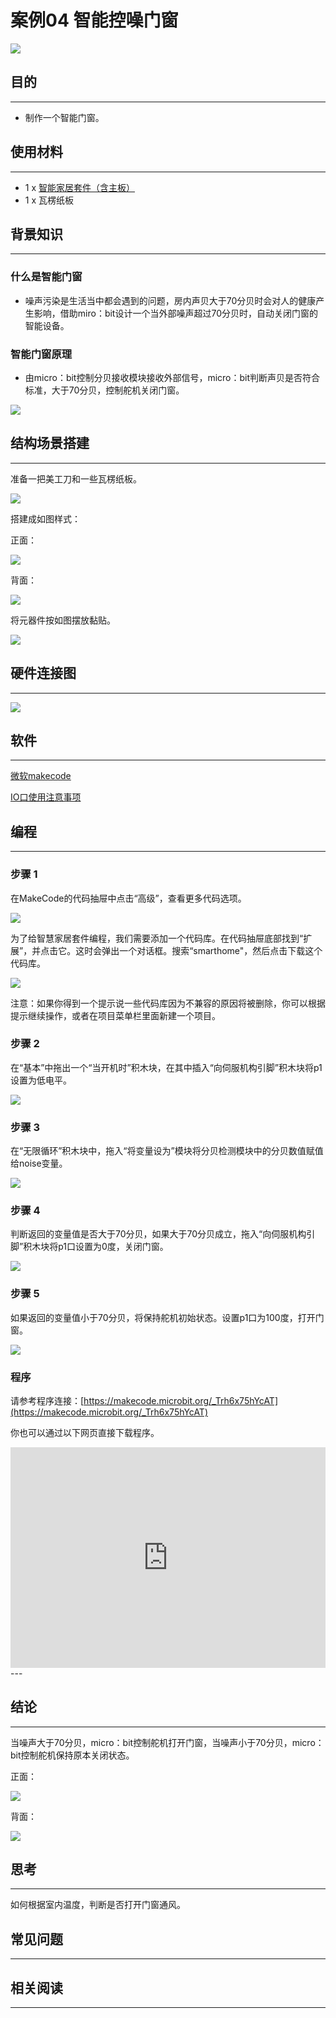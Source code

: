 # 案例04 智能控噪门窗

![](./images/krV05be.jpg)

## 目的
---

- 制作一个智能门窗。

## 使用材料
---

- 1 x [智能家居套件（含主板）](https://item.taobao.com/item.htm?ft=t&id=609328225464)
- 1 x 瓦楞纸板

## 背景知识
---
### 什么是智能门窗
- 噪声污染是生活当中都会遇到的问题，房内声贝大于70分贝时会对人的健康产生影响，借助miro：bit设计一个当外部噪声超过70分贝时，自动关闭门窗的智能设备。
### 智能门窗原理
- 由micro：bit控制分贝接收模块接收外部信号，micro：bit判断声贝是否符合标准，大于70分贝，控制舵机关闭门窗。

![](./images/pVCMbrY.png)

## 结构场景搭建
---
准备一把美工刀和一些瓦楞纸板。

![](./images/PuJE7uj.jpg)

搭建成如图样式：

正面：

![](./images/sPzbv3R.jpg)

背面：

![](./images/hvyJ9Ow.jpg)

将元器件按如图摆放黏贴。

![](./images/oSZrVnY.jpg)


## 硬件连接图
---

![](./images/GONK3U8.png)





## 软件
---
[微软makecode](https://makecode.microbit.org/#)

[IO口使用注意事项](https://www.elecfreaks.com/learn-cn/Edge_Connector_Data_Sheet/)



## 编程
---
### 步骤 1

在MakeCode的代码抽屉中点击“高级”，查看更多代码选项。

![](./images/smart_home_kit_case_01_01.png)

为了给智慧家居套件编程，我们需要添加一个代码库。在代码抽屉底部找到“扩展”，并点击它。这时会弹出一个对话框。搜索“smarthome"，然后点击下载这个代码库。

![](./images/smart_home_kit_case_01_02.png)


注意：如果你得到一个提示说一些代码库因为不兼容的原因将被删除，你可以根据提示继续操作，或者在项目菜单栏里面新建一个项目。


### 步骤 2

在“基本”中拖出一个“当开机时”积木块，在其中插入“向伺服机构引脚”积木块将p1设置为低电平。


![](./images/smart_home_kit_case_04_03.png)

### 步骤 3

在“无限循环”积木块中，拖入“将变量设为”模块将分贝检测模块中的分贝数值赋值给noise变量。

![](./images/smart_home_kit_case_04_04.png)

### 步骤 4

判断返回的变量值是否大于70分贝，如果大于70分贝成立，拖入“向伺服机构引脚”积木块将p1口设置为0度，关闭门窗。

![](./images/smart_home_kit_case_04_05.png)

### 步骤 5
如果返回的变量值小于70分贝，将保持舵机初始状态。设置p1口为100度，打开门窗。

![](./images/smart_home_kit_case_04_06.png)

### 程序

请参考程序连接：[https://makecode.microbit.org/_Trh6x75hYcAT](https://makecode.microbit.org/_Trh6x75hYcAT)

你也可以通过以下网页直接下载程序。

<div style="position:relative;height:0;padding-bottom:70%;overflow:hidden;"><iframe style="position:absolute;top:0;left:0;width:100%;height:100%;" src="https://makecode.microbit.org/#pub:_Trh6x75hYcAT" frameborder="0" sandbox="allow-popups allow-forms allow-scripts allow-same-origin"></iframe></div>  
---

## 结论
---
当噪声大于70分贝，micro：bit控制舵机打开门窗，当噪声小于70分贝，micro：bit控制舵机保持原本关闭状态。

正面：

![](./images/2JsAZKA.jpg)

背面：

![](./images/rGIkINB.jpg)

## 思考
---
如何根据室内温度，判断是否打开门窗通风。

## 常见问题
---


## 相关阅读  
---

